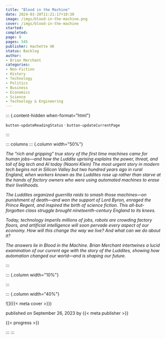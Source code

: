 ```yaml
---
title: "Blood in the Machine"
date: 2024-03-20T11:21:17+10:30
image: /imgs/blood-in-the-machine.png
cover: /imgs/blood-in-the-machine
started: 
completed: 
page: 0
pages: 545
publisher: Hachette UK
status: Backlog
author: 
- Brian Merchant
categories:
- Non-Fiction
- History
- Technology
- Politics
- Business
- Economics
- Science
- Technology & Engineering
---
```


::: {.content-hidden when-format="html"}

`button-updateReadingStatus`  · `button-updateCurrentPage`

:::

::: columns
::: {.column width="50%"}

*The "rich and gripping" true story of the first time machines came for human jobs—and how the Luddite uprising explains the power, threat, and toll of big tech and AI today (Naomi Klein) The most urgent story in modern tech begins not in Silicon Valley but two hundred years ago in rural England, when workers known as the Luddites rose up rather than starve at the hands of factory owners who were using automated machines to erase their livelihoods.*

*The Luddites organized guerrilla raids to smash those machines—on punishment of death—and won the support of Lord Byron, enraged the Prince Regent, and inspired the birth of science fiction. This all-but-forgotten class struggle brought nineteenth-century England to its knees.*

*Today, technology imperils millions of jobs, robots are crowding factory floors, and artificial intelligence will soon pervade every aspect of our economy. How will this change the way we live? And what can we do about it?*

*The answers lie in Blood in the Machine. Brian Merchant intertwines a lucid examination of our current age with the story of the Luddites, showing how automation changed our world—and is shaping our future.*

:::

::: {.column width="10%"}
<!-- empty column to create gap -->
:::

::: {.column width="40%"}

![]({{< meta cover >}})

published on September 26, 2023 by {{< meta publisher >}}

{{< progress >}}

:::
:::

